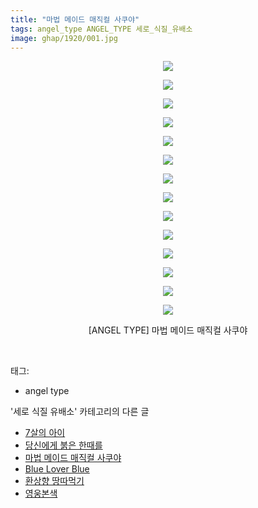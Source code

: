 ```yaml
---
title: "마법 메이드 매직컬 사쿠야"
tags: angel_type ANGEL_TYPE 세로_식질_유배소
image: ghap/1920/001.jpg
---
```

<div class="article">
<p style="text-align: center; clear: none; float: none;"><img src="{{ site.nasurl }}/ghap/1920/001.jpg"/></p>
<p style="text-align: center; clear: none; float: none;"><img src="{{ site.nasurl }}/ghap/1920/002.jpg"/></p>
<p style="text-align: center; clear: none; float: none;"><img src="{{ site.nasurl }}/ghap/1920/003.jpg"/></p>
<p style="text-align: center; clear: none; float: none;"><img src="{{ site.nasurl }}/ghap/1920/004.jpg"/></p>
<p style="text-align: center; clear: none; float: none;"><img src="{{ site.nasurl }}/ghap/1920/005.jpg"/></p>
<p style="text-align: center; clear: none; float: none;"><img src="{{ site.nasurl }}/ghap/1920/006.jpg"/></p>
<p style="text-align: center; clear: none; float: none;"><img src="{{ site.nasurl }}/ghap/1920/007.jpg"/></p>
<p style="text-align: center; clear: none; float: none;"><img src="{{ site.nasurl }}/ghap/1920/008.jpg"/></p>
<p style="text-align: center; clear: none; float: none;"><img src="{{ site.nasurl }}/ghap/1920/009.jpg"/></p>
<p style="text-align: center; clear: none; float: none;"><img src="{{ site.nasurl }}/ghap/1920/010.jpg"/></p>
<p style="text-align: center; clear: none; float: none;"><img src="{{ site.nasurl }}/ghap/1920/011.jpg"/></p>
<p style="text-align: center; clear: none; float: none;"><img src="{{ site.nasurl }}/ghap/1920/012.jpg"/></p>
<p style="text-align: center; clear: none; float: none;"><img src="{{ site.nasurl }}/ghap/1920/013.jpg"/></p>
<p style="text-align: center; clear: none; float: none;"><img src="{{ site.nasurl }}/ghap/1920/014.jpg"/></p>
<p style="text-align: center; clear: none; float: none;">[ANGEL TYPE] 마법 메이드 매직컬 사쿠야</p>
<p><br/></p>
</div><div class="tagTrail">
<p>태그: </p>
<ul>
<li>angel type</li>
</ul>
</div><div class="another">
<p>'세로 식질 유배소' 카테고리의 다른 글</p>
<ul>
<li><a href="/2016-09-12-ghap_2130">7살의 아이</a></li>
<li><a href="/2016-09-04-ghap_1996">당신에게 붉은 한때를</a></li>
<li><a href="/2016-08-30-ghap_1920">마법 메이드 매직컬 사쿠야</a></li>
<li><a href="/2016-08-27-ghap_1860">Blue Lover Blue</a></li>
<li><a href="/2016-08-26-ghap_1850">환상향 땅따먹기</a></li>
<li><a href="/2016-08-23-ghap_1794">영웅본색</a></li>
</ul>
</div><div class="cb_module cb_fluid">
<div class="cb_wrt cb_profile">
</div><!-- commentList close -->
</div>
<br/>
<p id="refer"></p>
<br/>
